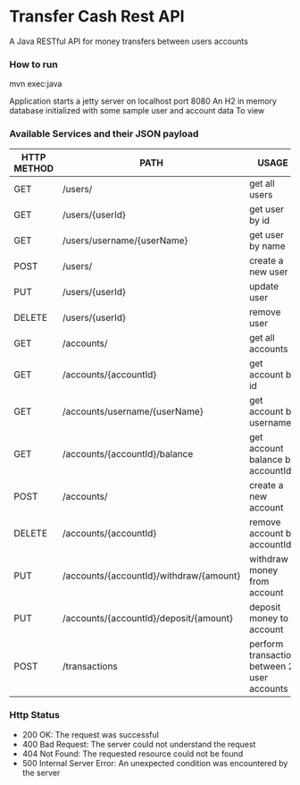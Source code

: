 # Transfer Cash Rest API

A Java RESTful API for money transfers between users accounts


### How to run
mvn exec:java


Application starts a jetty server on localhost port 8080 An H2 in memory database initialized with some sample user and account data To view

### Available Services and their JSON payload

| HTTP METHOD | PATH | USAGE | PAYLOAD |
| -----------| ------ | ------ |------|
| GET | /users/ | get all users | |
| GET | /users/{userId} | get user by id | |
| GET | /users/username/{userName} | get user by name | |
| POST | /users/ | create a new user | {"userName": "Harry Potter","emailAddress": "rweasley@gmail.com"} |
| PUT | /users/{userId} | update user | {"userName": "Harry Potter1","emailAddress": "hpotter@gmail.com"} |
| DELETE | /users/{userId} | remove user | |
| GET | /accounts/ | get all accounts | |
| GET | /accounts/{accountId} | get account by id | |
| GET | /accounts/username/{userName} | get account by username | |
| GET | /accounts/{accountId}/balance | get account balance by accountId | |
| POST | /accounts/ | create a new account | {"userName": "Harry Potter1","balance": 1000,"currencyCode": "USD"} |
| DELETE | /accounts/{accountId} | remove account by accountId | |
| PUT | /accounts/{accountId}/withdraw/{amount} | withdraw money from account | |
| PUT | /accounts/{accountId}/deposit/{amount} | deposit money to account | |
| POST | /transactions | perform transaction between 2 user accounts | {"currencyCode":"USD","amount":10,"fromAccountId":1,"toAccountId":2} |




    


### Http Status
- 200 OK: The request was successful
- 400 Bad Request: The server could not understand the request
- 404 Not Found: The requested resource could not be found
- 500 Internal Server Error: An unexpected condition was encountered by the server


